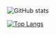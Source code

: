 

![GitHub stats](https://github-readme-stats-seven-beta-29.vercel.app//api?username=rampantspark&show_icons=true&theme=synthwave&count_private=true)



[![Top Langs](https://github-readme-stats-seven-beta-29.vercel.app//api/top-langs/?username=rampantspark&theme=synthwave&langs_count=10&hide=css,asp.net,html,scss,shell,typescript,javascript,glsl,haxe,meson,makefile,nix,roff)](https://github.com/anuraghazra/github-readme-stats)


